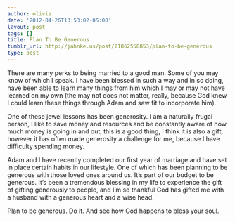 ```yaml
---
author: olivia
date: '2012-04-26T13:53:02-05:00'
layout: post
tags: []
title: Plan To Be Generous
tumblr_url: http://jahnke.us/post/21862558853/plan-to-be-generous
type: post
---
```


There are many perks to being married to a good man. Some of you may know of which I speak. I have been blessed in such a way and in so doing, have been able to learn many things from him which I may or may not have learned on my own (the may not does not matter, really, because God knew I could learn these things through Adam and saw fit to incorporate him). 

One of these jewel lessons has been generosity. I am a naturally frugal person, I like to save money and resources and be constantly aware of how much money is going in and out, this is a good thing, I think it is also a gift, however it has often made generosity a challenge for me, because I have difficulty spending money. 

Adam and I have recently completed our first year of marriage and have set in place certain habits in our lifestyle. One of which has been planning to be generous with those loved ones around us. It’s part of our budget to be generous. It’s been a tremendous blessing in my life to experience the gift of gifting generously to people, and I’m so thankful God has gifted me with a husband with a generous heart and a wise head. 

Plan to be generous. Do it. And see how God happens to bless your soul.
